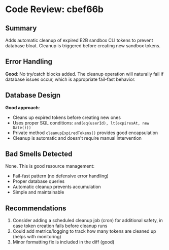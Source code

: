 # Code Review: cbef66b

## Summary
Adds automatic cleanup of expired E2B sandbox CLI tokens to prevent database bloat. Cleanup is triggered before creating new sandbox tokens.

## Error Handling
**Good**: No try/catch blocks added. The cleanup operation will naturally fail if database issues occur, which is appropriate fail-fast behavior.

## Database Design
**Good approach**:
- Cleans up expired tokens before creating new ones
- Uses proper SQL conditions: `and(eq(userId), lt(expiresAt, new Date()))`
- Private method `cleanupExpiredTokens()` provides good encapsulation
- Cleanup is automatic and doesn't require manual intervention

## Bad Smells Detected
None. This is good resource management:
- Fail-fast pattern (no defensive error handling)
- Proper database queries
- Automatic cleanup prevents accumulation
- Simple and maintainable

## Recommendations
1. Consider adding a scheduled cleanup job (cron) for additional safety, in case token creation fails before cleanup runs
2. Could add metrics/logging to track how many tokens are cleaned up (helps with monitoring)
3. Minor formatting fix is included in the diff (good)
